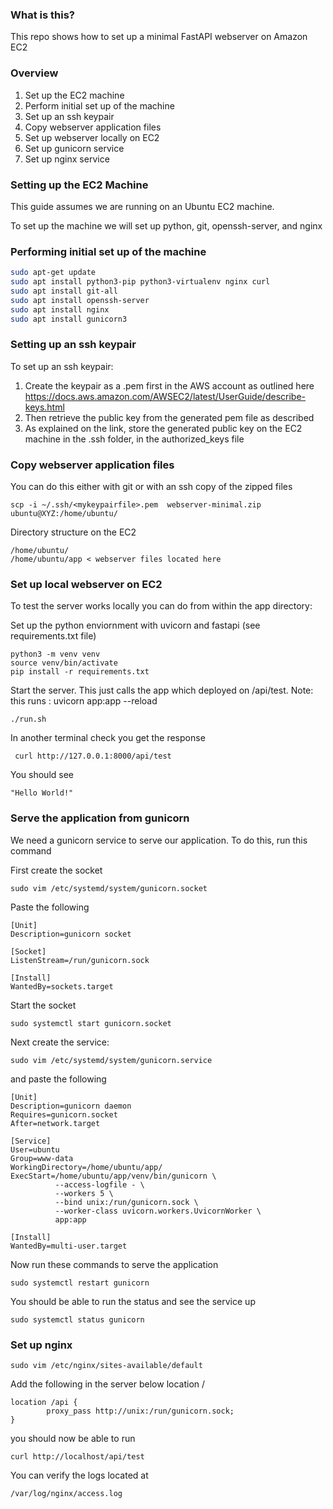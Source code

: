 ### What is this?
This repo shows how to set up a minimal FastAPI webserver on Amazon EC2

### Overview
1. Set up the EC2 machine
2. Perform initial set up of the machine
3. Set up an ssh keypair
4. Copy webserver application files
5. Set up webserver locally on EC2
6. Set up gunicorn service
7. Set up nginx service

### Setting up the EC2 Machine

This guide assumes we are running on an Ubuntu EC2 machine.

To set up the machine we will set up python, git, openssh-server, and nginx

### Performing initial set up of the machine

```bash
sudo apt-get update
sudo apt install python3-pip python3-virtualenv nginx curl
sudo apt install git-all
sudo apt install openssh-server
sudo apt install nginx
sudo apt install gunicorn3
```

### Setting up an ssh keypair

To set up an ssh keypair: 

1. Create the keypair as a .pem first in the AWS account as outlined here https://docs.aws.amazon.com/AWSEC2/latest/UserGuide/describe-keys.html
2. Then retrieve the public key from the generated pem file as described
3. As explained on the link, store the generated public key on the EC2 machine in the .ssh folder, in the authorized_keys file

### Copy webserver application files

You can do this either with git or with an ssh copy of the zipped files

```
scp -i ~/.ssh/<mykeypairfile>.pem  webserver-minimal.zip ubuntu@XYZ:/home/ubuntu/
```

Directory structure on the EC2
```
/home/ubuntu/
/home/ubuntu/app < webserver files located here
```


### Set up local webserver on EC2

To test the server works locally you can do from within the app directory:

Set up the python enviornment with uvicorn and fastapi (see requirements.txt file)
```
python3 -m venv venv
source venv/bin/activate
pip install -r requirements.txt
```


Start the server. This just calls the app which deployed on /api/test.  Note: this runs : uvicorn app:app --reload
```
./run.sh
```

In another terminal check you get the response
```
 curl http://127.0.0.1:8000/api/test 
```

You should see
```
"Hello World!"
```

### Serve the application from gunicorn


We need a gunicorn service to serve our application. To do this, run this command

First create the socket

``` 
sudo vim /etc/systemd/system/gunicorn.socket
```

Paste the following
``` 
[Unit]
Description=gunicorn socket

[Socket]
ListenStream=/run/gunicorn.sock

[Install]
WantedBy=sockets.target
```

Start the socket

```
sudo systemctl start gunicorn.socket
```

Next create the service: 
```
sudo vim /etc/systemd/system/gunicorn.service
```

and paste the following

```
[Unit]
Description=gunicorn daemon
Requires=gunicorn.socket
After=network.target

[Service]
User=ubuntu
Group=www-data
WorkingDirectory=/home/ubuntu/app/
ExecStart=/home/ubuntu/app/venv/bin/gunicorn \
          --access-logfile - \
          --workers 5 \
          --bind unix:/run/gunicorn.sock \
          --worker-class uvicorn.workers.UvicornWorker \
          app:app

[Install]
WantedBy=multi-user.target
```

Now run these commands to serve the application
```
sudo systemctl restart gunicorn
```

You should be able to run the status and see the service up
```
sudo systemctl status gunicorn
```

### Set up nginx
```
sudo vim /etc/nginx/sites-available/default
```

Add the following in the server below location /

```
location /api {
        proxy_pass http://unix:/run/gunicorn.sock;
}
```

you should now be able to run
```
curl http://localhost/api/test
```

You can verify the logs located at 
```
/var/log/nginx/access.log
```
